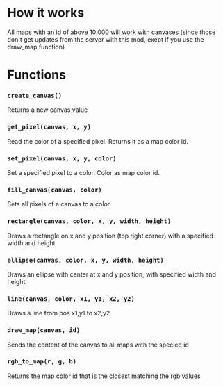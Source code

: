 # How it works

All maps with an id of above 10.000 will work with canvases (since those don't get updates from the server with this mod, exept if you use the draw_map function)


# Functions

### `create_canvas()`

Returns a new canvas value

### `get_pixel(canvas, x, y)`

Read the color of a specified pixel. Returns it as a map color id.

### `set_pixel(canvas, x, y, color)`

Set a specified pixel to a color. Color as map color id.

### `fill_canvas(canvas, color)`

Sets all pixels of a canvas to a color.

### `rectangle(canvas, color, x, y, width, height)`

Draws a rectangle on x and y position (top right corner) with a specified width and height

### `ellipse(canvas, color, x, y, width, height)`

Draws an ellipse with center at x and y position, with specified width and height.

### `line(canvas, color, x1, y1, x2, y2)`

Draws a line from pos x1,y1 to x2,y2

### `draw_map(canvas, id)`

Sends the content of the canvas to all maps with the specied id

### `rgb_to_map(r, g, b)`

Returns the map color id that is the closest matching the rgb values
